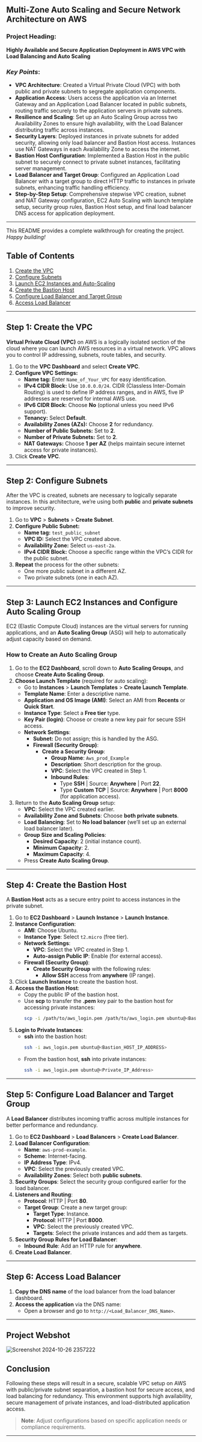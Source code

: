 **Multi-Zone Auto Scaling and Secure Network Architecture on AWS**
---

### Project Heading:
**Highly Available and Secure Application Deployment in AWS VPC with Load Balancing and Auto Scaling**

### _Key Points_:

- **VPC Architecture**: Created a Virtual Private Cloud (VPC) with both public and private subnets to segregate application components.
- **Application Access**: Users access the application via an Internet Gateway and an Application Load Balancer located in public subnets, routing traffic securely to the application servers in private subnets.
- **Resilience and Scaling**: Set up an Auto Scaling Group across two Availability Zones to ensure high availability, with the Load Balancer distributing traffic across instances.
- **Security Layers**: Deployed instances in private subnets for added security, allowing only load balancer and Bastion Host access. Instances use NAT Gateways in each Availability Zone to access the internet.
- **Bastion Host Configuration**: Implemented a Bastion Host in the public subnet to securely connect to private subnet instances, facilitating server management.
- **Load Balancer and Target Group**: Configured an Application Load Balancer with a target group to direct HTTP traffic to instances in private subnets, enhancing traffic handling efficiency.
- **Step-by-Step Setup**: Comprehensive stepwise VPC creation, subnet and NAT Gateway configuration, EC2 Auto Scaling with launch template setup, security group rules, Bastion Host setup, and final load balancer DNS access for application deployment.

---

This README provides a complete walkthrough for creating the project. _Happy building!_

## Table of Contents
1. [Create the VPC](#create-the-vpc)
2. [Configure Subnets](#configure-subnets)
3. [Launch EC2 Instances and Auto-Scaling](#launch-ec2-instances-and-auto-scaling)
4. [Create the Bastion Host](#create-the-bastion-host)
5. [Configure Load Balancer and Target Group](#configure-load-balancer-and-target-group)
6. [Access Load Balancer](#access-load-balancer)
---

## Step 1: Create the VPC

**Virtual Private Cloud (VPC)** on AWS is a logically isolated section of the cloud where you can launch AWS resources in a virtual network. VPC allows you to control IP addressing, subnets, route tables, and security.

1. Go to the **VPC Dashboard** and select **Create VPC**.
2. **Configure VPC Settings:**
   - **Name tag:** Enter `Name_of_Your_VPC` for easy identification.
   - **IPv4 CIDR Block:** Use `10.0.0.0/24`. CIDR (Classless Inter-Domain Routing) is used to define IP address ranges, and in AWS, five IP addresses are reserved for internal AWS use.
   - **IPv6 CIDR Block:** Choose **No** (optional unless you need IPv6 support).
   - **Tenancy:** Select **Default**.
   - **Availability Zones (AZs):** Choose **2** for redundancy.
   - **Number of Public Subnets:** Set to **2**.
   - **Number of Private Subnets:** Set to **2**.
   - **NAT Gateways:** Choose **1 per AZ** (helps maintain secure internet access for private instances).
3. Click **Create VPC**.

---

## Step 2: Configure Subnets

After the VPC is created, subnets are necessary to logically separate instances. In this architecture, we’re using both **public** and **private subnets** to improve security.

1. Go to **VPC** > **Subnets** > **Create Subnet**.
2. **Configure Public Subnet:**
   - **Name tag:** `test_public_subnet`
   - **VPC ID:** Select the VPC created above.
   - **Availability Zone:** Select `us-east-2a`.
   - **IPv4 CIDR Block:** Choose a specific range within the VPC’s CIDR for the public subnet.
3. **Repeat** the process for the other subnets:
   - One more public subnet in a different AZ.
   - Two private subnets (one in each AZ).

---

## Step 3: Launch EC2 Instances and Configure Auto Scaling Group

EC2 (Elastic Compute Cloud) instances are the virtual servers for running applications, and an **Auto Scaling Group** (ASG) will help to automatically adjust capacity based on demand.

### How to Create an Auto Scaling Group
1. Go to the **EC2 Dashboard**, scroll down to **Auto Scaling Groups**, and choose **Create Auto Scaling Group**.
2. **Choose Launch Template** (required for auto scaling):
   - Go to **Instances** > **Launch Templates** > **Create Launch Template**.
   - **Template Name**: Enter a descriptive name.
   - **Application and OS Image (AMI)**: Select an AMI from **Recents** or **Quick Start**.
   - **Instance Type**: Select a **Free tier** type.
   - **Key Pair (login)**: Choose or create a new key pair for secure SSH access.
   - **Network Settings**:
     - **Subnet:** Do not assign; this is handled by the ASG.
     - **Firewall (Security Group)**:
       - **Create a Security Group**:
         - **Group Name**: `Aws_prod_Example`
         - **Description**: Short description for the group.
         - **VPC**: Select the VPC created in Step 1.
         - **Inbound Rules**:
           - Type **SSH** | Source: **Anywhere** | Port **22**.
           - Type **Custom TCP** | Source: **Anywhere** | Port **8000** (for application access).
3. Return to the **Auto Scaling Group** setup:
   - **VPC**: Select the VPC created earlier.
   - **Availability Zone and Subnets**: Choose **both private subnets**.
   - **Load Balancing**: Set to **No load balancer** (we’ll set up an external load balancer later).
   - **Group Size and Scaling Policies**:
     - **Desired Capacity**: 2 (initial instance count).
     - **Minimum Capacity**: 2.
     - **Maximum Capacity**: 4.
   - Press **Create Auto Scaling Group**.

---

## Step 4: Create the Bastion Host

A **Bastion Host** acts as a secure entry point to access instances in the private subnet.

1. Go to **EC2 Dashboard** > **Launch Instance** > **Launch Instance**.
2. **Instance Configuration**:
   - **AMI**: Choose Ubuntu.
   - **Instance Type**: Select `t2.micro` (free tier).
   - **Network Settings**:
     - **VPC**: Select the VPC created in Step 1.
     - **Auto-assign Public IP**: Enable (for external access).
   - **Firewall (Security Group)**:
     - **Create Security Group** with the following rules:
       - **Allow SSH** access from **anywhere** (IP range).
3. Click **Launch Instance** to create the bastion host.
4. **Access the Bastion Host**:
   - Copy the public IP of the bastion host.
   - Use **scp** to transfer the **.pem** key pair to the bastion host for accessing private instances:
     ```bash
     scp -i /path/to/aws_login.pem /path/to/aws_login.pem ubuntu@<Bastion_HOST_IP_ADDRESS>:/home/ubuntu
     ```
5. **Login to Private Instances**:
   - **ssh** into the bastion host:
     ```bash
     ssh -i aws_login.pem ubuntu@<Bastion_HOST_IP_ADDRESS>
     ```
   - From the bastion host, **ssh** into private instances:
     ```bash
     ssh -i aws_login.pem ubuntu@<Private_IP_Address>
     ```

---

## Step 5: Configure Load Balancer and Target Group

A **Load Balancer** distributes incoming traffic across multiple instances for better performance and redundancy.

1. Go to **EC2 Dashboard** > **Load Balancers** > **Create Load Balancer**.
2. **Load Balancer Configuration**:
   - **Name**: `aws-prod-example`.
   - **Scheme**: Internet-facing.
   - **IP Address Type**: IPv4.
   - **VPC**: Select the previously created VPC.
   - **Availability Zones**: Select both **public subnets**.
3. **Security Groups**: Select the security group configured earlier for the load balancer.
4. **Listeners and Routing**:
   - **Protocol**: HTTP | Port **80**.
   - **Target Group**: Create a new target group:
     - **Target Type**: Instance.
     - **Protocol**: HTTP | Port **8000**.
     - **VPC**: Select the previously created VPC.
     - **Targets**: Select the private instances and add them as targets.
5. **Security Group Rules for Load Balancer**:
   - **Inbound Rule**: Add an HTTP rule for **anywhere**.
6. **Create Load Balancer**.

---

## Step 6: Access Load Balancer

1. **Copy the DNS name** of the load balancer from the load balancer dashboard.
2. **Access the application** via the DNS name:
   - Open a browser and go to `http://<Load_Balancer_DNS_Name>`.

---
## Project Webshot
![Screenshot 2024-10-26 2357222](https://github.com/user-attachments/assets/2887cf54-1c37-4b38-87c1-805c8c635461)


## Conclusion

Following these steps will result in a secure, scalable VPC setup on AWS with public/private subnet separation, a bastion host for secure access, and load balancing for redundancy. This environment supports high availability, secure management of private instances, and load-distributed application access.

> **Note**: Adjust configurations based on specific application needs or compliance requirements. 

---
